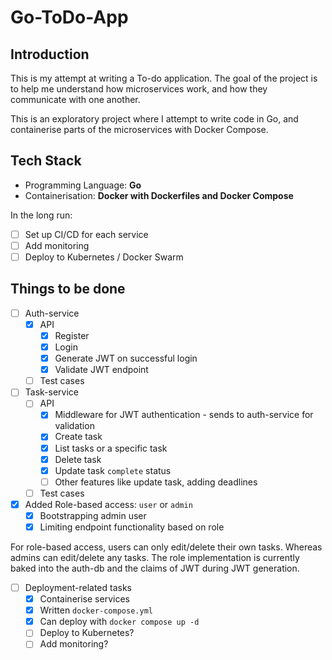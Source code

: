 # Go-ToDo-App

## Introduction
This is my attempt at writing a To-do application. The goal of the project is to help me understand how microservices work, and how they communicate with one another. 

This is an exploratory project where I attempt to write code in Go, and containerise parts of the microservices with Docker Compose.

## Tech Stack
- Programming Language: **Go**
- Containerisation: **Docker with Dockerfiles and Docker Compose**

In the long run:
- [ ] Set up CI/CD for each service
- [ ] Add monitoring
- [ ] Deploy to Kubernetes / Docker Swarm

## Things to be done
- [ ] Auth-service
    - [x] API
        - [x] Register
        - [x] Login
        - [x] Generate JWT on successful login
        - [x] Validate JWT endpoint
    - [ ] Test cases

- [ ] Task-service
    - [ ] API
        - [x] Middleware for JWT authentication - sends to auth-service for validation
        - [x] Create task
        - [x] List tasks or a specific task
        - [x] Delete task
        - [x] Update task `complete` status
        - [ ] Other features like update task, adding deadlines
    - [ ] Test cases

- [x] Added Role-based access: `user` or `admin`
    - [x] Bootstrapping admin user
    - [x] Limiting endpoint functionality based on role

For role-based access, users can only edit/delete their own tasks. Whereas admins can edit/delete any tasks. The role implementation is currently baked into the auth-db and the claims of JWT during JWT generation.

- [ ] Deployment-related tasks
    - [x] Containerise services
    - [x] Written `docker-compose.yml`
    - [x] Can deploy with `docker compose up -d`
    - [ ] Deploy to Kubernetes?
    - [ ] Add monitoring?
